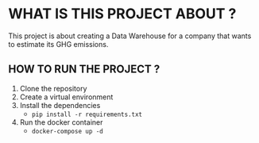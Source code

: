 # WHAT IS THIS PROJECT ABOUT ?

This project is about creating a Data Warehouse for a company that wants to estimate its GHG emissions.

## HOW TO RUN THE PROJECT ?

1. Clone the repository
2. Create a virtual environment
3. Install the dependencies
   - `pip install -r requirements.txt`
4. Run the docker container
   - `docker-compose up -d`
